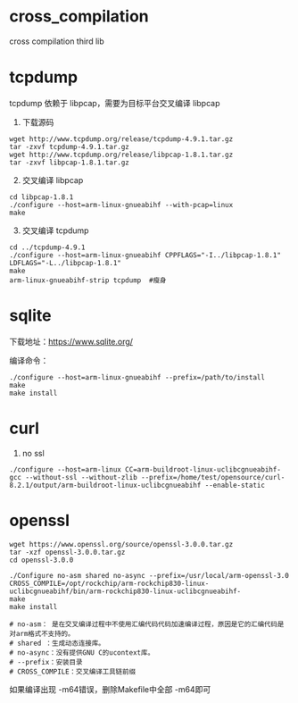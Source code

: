 # cross_compilation
cross compilation third lib

# tcpdump
tcpdump 依赖于 libpcap，需要为目标平台交叉编译 libpcap

1. 下载源码
```
wget http://www.tcpdump.org/release/tcpdump-4.9.1.tar.gz
tar -zxvf tcpdump-4.9.1.tar.gz
wget http://www.tcpdump.org/release/libpcap-1.8.1.tar.gz
tar -zxvf libpcap-1.8.1.tar.gz
```
2. 交叉编译 libpcap
```
cd libpcap-1.8.1
./configure --host=arm-linux-gnueabihf --with-pcap=linux
make
```
3. 交叉编译 tcpdump
```
cd ../tcpdump-4.9.1
./configure --host=arm-linux-gnueabihf CPPFLAGS="-I../libpcap-1.8.1" LDFLAGS="-L../libpcap-1.8.1"
make
arm-linux-gnueabihf-strip tcpdump  #瘦身
```

# sqlite
下载地址：https://www.sqlite.org/ 

编译命令：
```
./configure --host=arm-linux-gnueabihf --prefix=/path/to/install
make
make install
```

# curl
1. no ssl

```
./configure --host=arm-linux CC=arm-buildroot-linux-uclibcgnueabihf-gcc --without-ssl --without-zlib --prefix=/home/test/opensource/curl-8.2.1/output/arm-buildroot-linux-uclibcgnueabihf --enable-static
```

# openssl
```
wget https://www.openssl.org/source/openssl-3.0.0.tar.gz
tar -xzf openssl-3.0.0.tar.gz
cd openssl-3.0.0

./Configure no-asm shared no-async --prefix=/usr/local/arm-openssl-3.0 CROSS_COMPILE=/opt/rockchip/arm-rockchip830-linux-uclibcgnueabihf/bin/arm-rockchip830-linux-uclibcgnueabihf-
make 
make install

# no-asm： 是在交叉编译过程中不使用汇编代码代码加速编译过程，原因是它的汇编代码是对arm格式不支持的。
# shared ：生成动态连接库。
# no-async：没有提供GNU C的ucontext库。
# --prefix：安装目录
# CROSS_COMPILE：交叉编译工具链前缀
```

如果编译出现 -m64错误，删除Makefile中全部 -m64即可